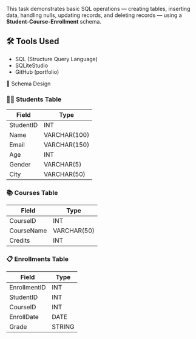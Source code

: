 This task demonstrates basic SQL operations — creating tables, inserting data, handling nulls, updating records, and deleting records — using a **Student-Course-Enrollment** schema.

## 🛠 Tools Used

- SQL (Structure Query Language)
- SQLiteStudio
- GitHub (portfolio)

🧱 Schema Design

### 🧍‍♂️ Students Table
| Field      | Type         |
|------------|--------------|
| StudentID  | INT          |
| Name       | VARCHAR(100) |
| Email      | VARCHAR(150) |
| Age        | INT          |
| Gender     | VARCHAR(5)   |
| City       | VARCHAR(50)  |

### 📚 Courses Table
| Field      | Type         |
|------------|--------------|
| CourseID   | INT          |
| CourseName | VARCHAR(50)  |
| Credits    | INT          |

### 📋 Enrollments Table
| Field        | Type         |
|--------------|--------------|
| EnrollmentID | INT          |
| StudentID    | INT          |
| CourseID     | INT          |
| EnrollDate   | DATE         |
| Grade        | STRING       |
